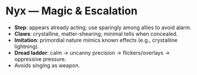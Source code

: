 # Nyx — Magic & Escalation

- **Step**: appears already acting; use sparingly among allies to avoid alarm.
- **Claws**: crystalline, matter-shearing; minimal tells when concealed.
- **Imitation**: primordial nature mimics known effects (e.g., crystalline lightning).
- **Dread ladder**: calm → uncanny precision → flickers/overlays → oppressive pressure.
- Avoids singing as weapon.
